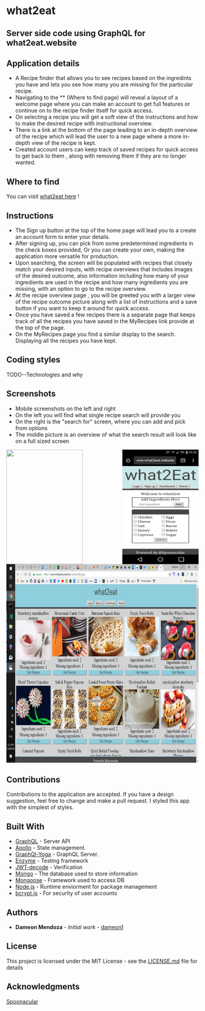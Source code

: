 # what2eat

## Server side code using GraphQL for what2eat.website

## Application details

- A Recipe finder that allows you to see recipes based on the ingredints you have and lets you see
  how many you are missing for the particular recipe.
- Navigating to the ** (Where to find page) will reveal a layout of a welcome page where you can make an          account to get full features or continue on to the recipe finder itself for quick access.
- On selecting a recipe you will get a soft view of the instructions and how to make the desired
  recipe with instructional overview.
- There is a link at the bottom of the page leading to an in-depth overview of the recipe which will
  lead the user to a new page where a more in-depth view of the recipe is kept.
- Created account users can keep track of saved recipes for quick access to get back to them , along with         removing them if they are no longer wanted.

## Where to find

You can visit  [what2eat here](https://www.dameonmendoza.com/graphQL-recipeFinderClient/) !

## Instructions

- The Sign up button at the top of the home page will lead you to a create an account form to enter your          details.
- After signing up, you can pick from some predetermined ingredients in the check boxes provided,
  Or you can create your own, making the application more versatile for production.
- Upon searching, the screen will be populated with recipes that closely match your desired inputs, with         recipe overviews that includes images of the desired outcome, also information including how many of your 
  ingredients are used in the recipe and how many ingredients you are missing, with an option to go to the recipe overview.
- At the recipe overview page , you will be greeted you with a larger view of the recipe outcome picture
  along with a list of instructions and a save button if you want to keep it around for quick access.
- Once you have saved a few recipes there is a separate page that keeps track of all the recipes you have
  saved in the MyRecipes link provide at the top of the page.
- On the MyRecipes page you find a similar display to the search. Displaying all the recipes you have kept.

## Coding styles

TODO--Technologies and why

## Screenshots

- Mobile screenshots on the left and right
- On the left you will find what single recipe search will provide you
- On the right is the "search for" screen, where you can add and pick from options
- The middle picture is an overview of what the search result will look like on a full sized screen

<img align="left" width="200" height="300" src="/assets/images/singleRecipe.png">
<img align="right" width="200" height="300" src="/assets/images/homescreen.png">
<p align="center">
  <img width="600" height="520" src="/assets/images/searchedRecipes.png">
</p>

## Contributions

Contributions to the application are accepted. If you have a design suggestion, feel free to
change and make a pull request. I styled this app with the simplest of styles.

## Built With
- [GraphQL](https://graphql.org/) - Server API
- [Apollo](https://www.apollographql.com/) - State management.
- [GraphQl-Yoga](https://github.com/prisma/graphql-yoga/blob/master/README.md) - GraphQL Server.
- [Enzyme](https://airbnb.io/enzyme) - Testing framework
- [JWT-decode](https://www.npmjs.com/package/jwt-decode) - Verification
- [Mongo](https://www.mongodb.com) - The database used to store information
- [Mongoose](http://mongoosejs.com/docs/guide.html) - Framework used to access DB
- [Node.js](https://nodejs.org/en) - Runtime enviorment for package management
- [bcrypt.js](https://www.npmjs.com/package/bcryptjs) - For security of user accounts

## Authors

- **Dameon Mendoza** - *Initial work* - [dameon1](https://github.com/dameon1)

## License

This project is licensed under the MIT License - see the [LICENSE.md](LICENSE.md) file for details

## Acknowledgments

[Spoonacular](https://spoonacular.com/)
